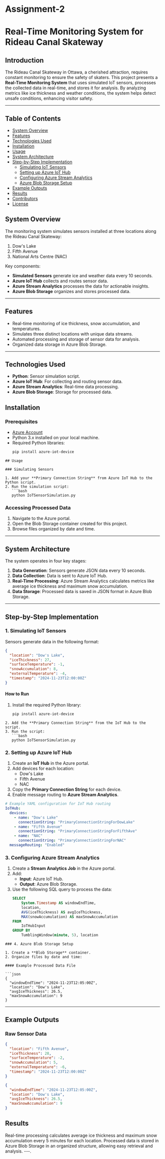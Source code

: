 # Assignment-2
# Real-Time Monitoring System for Rideau Canal Skateway

## Introduction

The Rideau Canal Skateway in Ottawa, a cherished attraction, requires constant monitoring to ensure the safety of skaters. This project presents a **Real-Time Monitoring System** that uses simulated IoT sensors, processes the collected data in real-time, and stores it for analysis. By analyzing metrics like ice thickness and weather conditions, the system helps detect unsafe conditions, enhancing visitor safety.

---

## Table of Contents

- [System Overview](#system-overview)
- [Features](#features)
- [Technologies Used](#technologies-used)
- [Installation](#installation)
- [Usage](#usage)
- [System Architecture](#system-architecture)
- [Step-by-Step Implementation](#step-by-step-implementation)
  - [Simulating IoT Sensors](#1-simulating-iot-sensors)
  - [Setting up Azure IoT Hub](#2-setting-up-azure-iot-hub)
  - [Configuring Azure Stream Analytics](#3-configuring-azure-stream-analytics)
  - [Azure Blob Storage Setup](#4-azure-blob-storage-setup)
- [Example Outputs](#example-outputs)
- [Results](#results)
- [Contributors](#contributors)
- [License](#license)
## System Overview

The monitoring system simulates sensors installed at three locations along the Rideau Canal Skateway:
1. Dow's Lake
2. Fifth Avenue
3. National Arts Centre (NAC)

Key components:
- **Simulated Sensors** generate ice and weather data every 10 seconds.
- **Azure IoT Hub** collects and routes sensor data.
- **Azure Stream Analytics** processes the data for actionable insights.
- **Azure Blob Storage** organizes and stores processed data.

---

## Features

- Real-time monitoring of ice thickness, snow accumulation, and temperatures.
- Simulates three distinct locations with unique data streams.
- Automated processing and storage of sensor data for analysis.
- Organized data storage in Azure Blob Storage.

---

## Technologies Used

- **Python**: Sensor simulation script.
- **Azure IoT Hub**: For collecting and routing sensor data.
- **Azure Stream Analytics**: Real-time data processing.
- **Azure Blob Storage**: Storage for processed data.
## Installation

### Prerequisites

- [Azure Account](https://azure.microsoft.com/)
- Python 3.x installed on your local machine.
- Required Python libraries:
  ```bash
  pip install azure-iot-device
```
## Usage

### Simulating Sensors

1. Add your **Primary Connection String** from Azure IoT Hub to the Python script.
2. Run the simulation script:
   ```bash
   python IoTSensorSimulation.py
```
### Accessing Processed Data

1. Navigate to the Azure portal.
2. Open the Blob Storage container created for this project.
3. Browse files organized by date and time.

---

## System Architecture

The system operates in four key stages:

1. **Data Generation**: Sensors generate JSON data every 10 seconds.
2. **Data Collection**: Data is sent to Azure IoT Hub.
3. **Real-Time Processing**: Azure Stream Analytics calculates metrics like average ice thickness and maximum snow accumulation.
4. **Data Storage**: Processed data is saved in JSON format in Azure Blob Storage.

---
## Step-by-Step Implementation

### 1. Simulating IoT Sensors

Sensors generate data in the following format:

```json
{  
  "location": "Dow's Lake",  
  "iceThickness": 27,  
  "surfaceTemperature": -1,  
  "snowAccumulation": 8,  
  "externalTemperature": -4,  
  "timestamp": "2024-11-23T12:00:00Z"  
}
```
#### How to Run

1. Install the required Python library:
   ```bash
   pip install azure-iot-device
```
2. Add the **Primary Connection String** from the IoT Hub to the script.
3. Run the script:
   ```bash
   python IoTSensorSimulation.py
```
### 2. Setting up Azure IoT Hub

1. Create an **IoT Hub** in the Azure portal.
2. Add devices for each location:
   - Dow's Lake
   - Fifth Avenue
   - NAC
3. Copy the **Primary Connection String** for each device.
4. Enable message routing to **Azure Stream Analytics**.

```yaml
# Example YAML configuration for IoT Hub routing
IoTHub:
  devices:
    - name: "Dow's Lake"
      connectionString: "PrimaryConnectionStringForDowLake"
    - name: "Fifth Avenue"
      connectionString: "PrimaryConnectionStringForFifthAve"
    - name: "NAC"
      connectionString: "PrimaryConnectionStringForNAC"
  messageRouting: "Enabled"
```
### 3. Configuring Azure Stream Analytics

1. Create a **Stream Analytics Job** in the Azure portal.
2. Add:
   - **Input**: Azure IoT Hub.
   - **Output**: Azure Blob Storage.
3. Use the following SQL query to process the data:
   ```sql
   SELECT  
       System.Timestamp AS windowEndTime,  
       location,  
       AVG(iceThickness) AS avgIceThickness,  
       MAX(snowAccumulation) AS maxSnowAccumulation  
   FROM  
       IoTHubInput  
   GROUP BY  
       TumblingWindow(minute, 5), location
```
### 4. Azure Blob Storage Setup

1. Create a **Blob Storage** container.
2. Organize files by date and time:

#### Example Processed Data File

```json
{  
  "windowEndTime": "2024-11-23T12:05:00Z",  
  "location": "Dow's Lake",  
  "avgIceThickness": 26.5,  
  "maxSnowAccumulation": 9  
}
```
---

## Example Outputs

### Raw Sensor Data

```json
{  
  "location": "Fifth Avenue",  
  "iceThickness": 28,  
  "surfaceTemperature": -2,  
  "snowAccumulation": 5,  
  "externalTemperature": -6,  
  "timestamp": "2024-11-23T12:00:00Z"  
}
```
```json
{  
  "windowEndTime": "2024-11-23T12:05:00Z",  
  "location": "Dow's Lake",  
  "avgIceThickness": 26.5,  
  "maxSnowAccumulation": 9  
}
```
## Results
Real-time processing calculates average ice thickness and maximum snow accumulation every 5 minutes for each location. Processed data is stored in Azure Blob Storage in an organized structure, allowing easy retrieval and analysis.
---.


